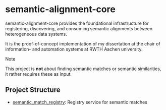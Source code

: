 # semantic-alignment-core

semantic-alignment-core provides the foundational infrastructure for registering, discovering, and consuming 
semantic alignments between heterogeneous data systems.

It is the proof-of-concept implementation of my dissertation at the chair of information- and automation systems at 
RWTH Aachen university.

> [!note]
> This project is **not** about finding semantic matches or semantic similarities, it rather requires these as input.

## Project Structure

- [semantic_match_registry](/semantic_match_registry/README.md): Registry service for semantic matches
